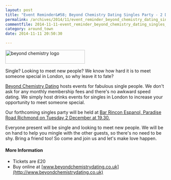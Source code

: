 ```yaml
---
layout: post
title: "Event Reminder&#58; Beyond Chemistry Dating Singles Party - 2 December 2014 "
permalink: /archives/2014/11/event_reminder_beyond_chemistry_dating_singles_par.html
commentfile: 2014-11-11-event_reminder_beyond_chemistry_dating_singles_par
category: around_town
date: 2014-11-11 20:50:30

---
```


<a href="/assets/images/2014/beyond-chemistry-logo.png" title="See larger version of - beyond chemistry logo"><img src="/assets/images/2014/beyond-chemistry-logo_thumb.png" width="250" height="43" alt="beyond chemistry logo" class=" right" /></a>

Single? Looking to meet new people? We know how hard it is to meet someone special in London, so why leave it to fate?

[Beyond Chemistry Dating](https://stmargarets.london/directory/other/201411111545) hosts events for fabulous single people. We don't ask for any monthly membership fees and there's no awkward speed dating. We simply host drinks events for singles in London to increase your opportunity to meet someone special.

Our forthcoming singles party will be held at [Bar Rincon Espanol, Paradise Road Richmond on Tuesday 2 December at 19.30.](https://stmargarets.london/event/party/200705144735)

Everyone present will be single and looking to meet new people. We will be on hand to help you mingle with the other guests, so there's no need to be shy. Bring a friend too! So come and join us and let's make love happen.

#### More Information

-   Tickets are £20
-   Buy online at [www.beyondchemistrydating.co.uk](http://www.beyondchemistrydating.co.uk)
